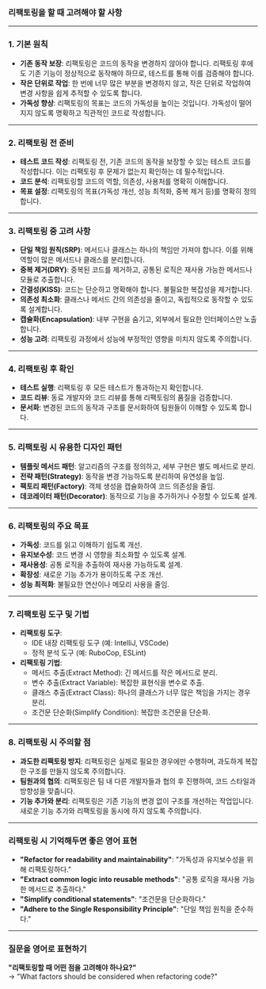 ### 리팩토링을 할 때 고려해야 할 사항

---

### 1. **기본 원칙**
- **기존 동작 보장**: 리팩토링은 코드의 동작을 변경하지 않아야 합니다. 리팩토링 후에도 기존 기능이 정상적으로 동작해야 하므로, 테스트를 통해 이를 검증해야 합니다.
- **작은 단위로 작업**: 한 번에 너무 많은 부분을 변경하지 않고, 작은 단위로 작업하여 변경 사항을 쉽게 추적할 수 있도록 합니다.
- **가독성 향상**: 리팩토링의 목표는 코드의 가독성을 높이는 것입니다. 가독성이 떨어지지 않도록 명확하고 직관적인 코드로 작성합니다.

---

### 2. **리팩토링 전 준비**
- **테스트 코드 작성**: 리팩토링 전, 기존 코드의 동작을 보장할 수 있는 테스트 코드를 작성합니다. 이는 리팩토링 후 문제가 없는지 확인하는 데 필수적입니다.
- **코드 분석**: 리팩토링할 코드의 역할, 의존성, 사용처를 명확히 이해합니다.
- **목표 설정**: 리팩토링의 목표(가독성 개선, 성능 최적화, 중복 제거 등)를 명확히 정의합니다.

---

### 3. **리팩토링 중 고려 사항**
- **단일 책임 원칙(SRP)**: 메서드나 클래스는 하나의 책임만 가져야 합니다. 이를 위해 역할이 많은 메서드나 클래스를 분리합니다.
- **중복 제거(DRY)**: 중복된 코드를 제거하고, 공통된 로직은 재사용 가능한 메서드나 모듈로 추출합니다.
- **간결성(KISS)**: 코드는 단순하고 명확해야 합니다. 불필요한 복잡성을 제거합니다.
- **의존성 최소화**: 클래스나 메서드 간의 의존성을 줄이고, 독립적으로 동작할 수 있도록 설계합니다.
- **캡슐화(Encapsulation)**: 내부 구현을 숨기고, 외부에서 필요한 인터페이스만 노출합니다.
- **성능 고려**: 리팩토링 과정에서 성능에 부정적인 영향을 미치지 않도록 주의합니다.

---

### 4. **리팩토링 후 확인**
- **테스트 실행**: 리팩토링 후 모든 테스트가 통과하는지 확인합니다.
- **코드 리뷰**: 동료 개발자와 코드 리뷰를 통해 리팩토링의 품질을 검증합니다.
- **문서화**: 변경된 코드의 동작과 구조를 문서화하여 팀원들이 이해할 수 있도록 합니다.

---

### 5. **리팩토링 시 유용한 디자인 패턴**
- **템플릿 메서드 패턴**: 알고리즘의 구조를 정의하고, 세부 구현은 별도 메서드로 분리.
- **전략 패턴(Strategy)**: 동작을 변경 가능하도록 분리하여 유연성을 높임.
- **팩토리 패턴(Factory)**: 객체 생성을 캡슐화하여 코드 의존성을 줄임.
- **데코레이터 패턴(Decorator)**: 동적으로 기능을 추가하거나 수정할 수 있도록 설계.

---

### 6. **리팩토링의 주요 목표**
- **가독성**: 코드를 읽고 이해하기 쉽도록 개선.
- **유지보수성**: 코드 변경 시 영향을 최소화할 수 있도록 설계.
- **재사용성**: 공통 로직을 추출하여 재사용 가능하도록 설계.
- **확장성**: 새로운 기능 추가가 용이하도록 구조 개선.
- **성능 최적화**: 불필요한 연산이나 메모리 사용을 줄임.

---

### 7. **리팩토링 도구 및 기법**
- **리팩토링 도구**:
   - IDE 내장 리팩토링 도구 (예: IntelliJ, VSCode)
   - 정적 분석 도구 (예: RuboCop, ESLint)
- **리팩토링 기법**:
   - 메서드 추출(Extract Method): 긴 메서드를 작은 메서드로 분리.
   - 변수 추출(Extract Variable): 복잡한 표현식을 변수로 추출.
   - 클래스 추출(Extract Class): 하나의 클래스가 너무 많은 책임을 가지는 경우 분리.
   - 조건문 단순화(Simplify Condition): 복잡한 조건문을 단순화.

---

### 8. **리팩토링 시 주의할 점**
- **과도한 리팩토링 방지**: 리팩토링은 실제로 필요한 경우에만 수행하며, 과도하게 복잡한 구조를 만들지 않도록 주의합니다.
- **팀원과의 협의**: 리팩토링은 팀 내 다른 개발자들과 협의 후 진행하여, 코드 스타일과 방향성을 맞춥니다.
- **기능 추가와 분리**: 리팩토링은 기존 기능의 변경 없이 구조를 개선하는 작업입니다. 새로운 기능 추가와 리팩토링을 동시에 하지 않도록 주의합니다.

---

### 리팩토링 시 기억해두면 좋은 영어 표현
- **"Refactor for readability and maintainability"**: "가독성과 유지보수성을 위해 리팩토링하다."
- **"Extract common logic into reusable methods"**: "공통 로직을 재사용 가능한 메서드로 추출하다."
- **"Simplify conditional statements"**: "조건문을 단순화하다."
- **"Adhere to the Single Responsibility Principle"**: "단일 책임 원칙을 준수하다."

---

### 질문을 영어로 표현하기

**"리팩토링할 때 어떤 점을 고려해야 하나요?"**  
→ "What factors should be considered when refactoring code?"